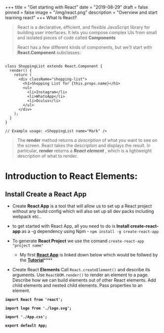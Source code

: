 +++
title = "Get starting with React"
date = "2019-08-29"
draft = false
pinned = false
image = "/img/react.png"
description = "Overview and start learning react"
+++
What Is React?

> React is a declarative, efficient, and flexible JavaScript library for building user interfaces. It lets you compose complex UIs from small and isolated pieces of code called **Components**
>
> React has a few different kinds of components, but we’ll start with **React.Component** subclasses:

## 

```
class ShoppingList extends React.Component {
  render() {
    return (
      <div className="shopping-list">
        <h1>Shopping List for {this.props.name}</h1>
        <ul>
          <li>Instagram</li>
          <li>WhatsApp</li>
          <li>Oculus</li>
        </ul>
      </div>
    );
  }
}

// Example usage: <ShoppingList name="Mark" />
```

> The **render** method returns a  _description_ of what you want to see on the screen. React takes the description and displays the result. In particular, **render** returns a  _**React element**_ , which is a lightweight description of what to render.

# Introduction to React Elements: 

## Install Create a React App

* Create **React App** is a tool that will allow us to set up a React project without any build config which will also set up all dev packs including webpack etc..
* to get started with React App, all you need to do is **Install create-react-app** as a -g dependency using Npm
  \- `npm install -g create-react-app `
* To generate  **React Project** we use the comand `create-react-app "project name"`
  *  My first [**React App**](https://github.com/chiarabdy/react-ll) is linked down below which would be follwed by the [**Tutorial**](https://reactjs.org/tutorial/tutorial.html)****

* Create React **Elements**
  Call `React.createElement()` and describe its arguments.
  Use `ReactDOM.render()` to render an element to a page.
  Describe how we can build elements out of other React elements.
  Add child elements and nested child elements.
  Pass properties to an element.

**`import React from 'react';`**`
`

**`import logo from './logo.svg';`**`
`

**`import './App.css';`**

**`export default App;`**
